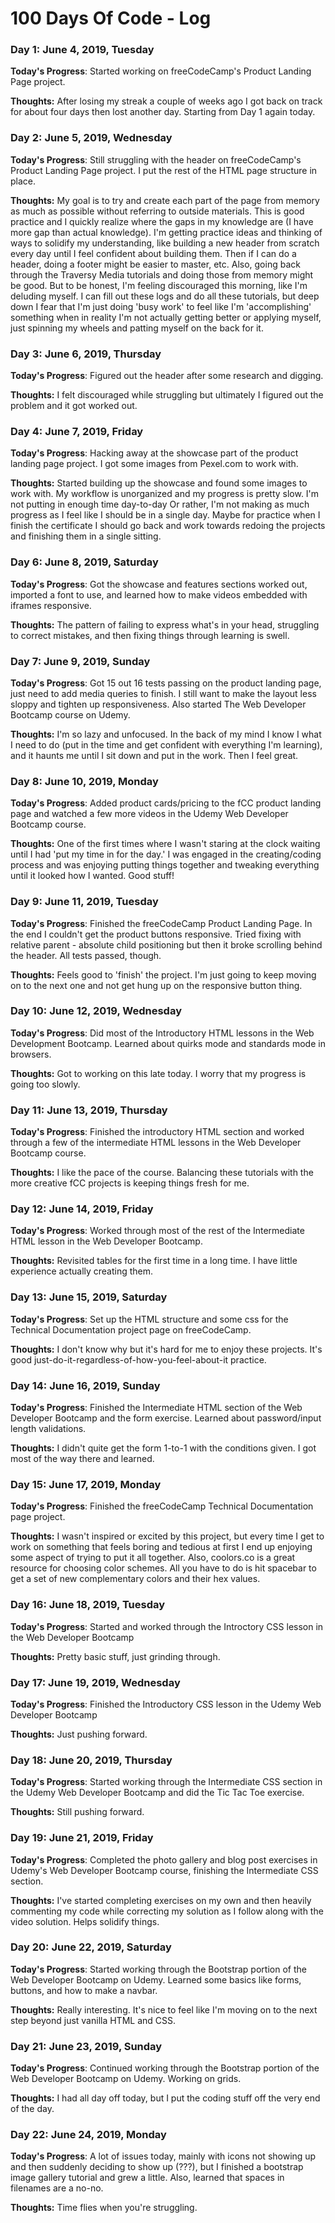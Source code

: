 # 100 Days Of Code - Log

### Day 1: June 4, 2019, Tuesday

**Today's Progress**: Started working on freeCodeCamp's Product Landing Page project.

**Thoughts:** After losing my streak a couple of weeks ago I got back on track for about four days then lost another day. Starting from Day 1 again today.

### Day 2: June 5, 2019, Wednesday

**Today's Progress**: Still struggling with the header on freeCodeCamp's Product Landing Page project. I put the rest of the HTML page structure in place. 

**Thoughts:** My goal is to try and create each part of the page from memory as much as possible without referring to outside materials. This is good practice and I quickly realize where the gaps in my knowledge are (I have more gap than actual knowledge). I'm getting practice ideas and thinking of ways to solidify my understanding, like building a new header from scratch every day until I feel confident about building them. Then if I can do a header, doing a footer might be easier to master, etc. Also, going back through the Traversy Media tutorials and doing those from memory might be good. But to be honest, I'm feeling discouraged this morning, like I'm deluding myself. I can fill out these logs and do all these tutorials, but deep down I fear that I'm just doing 'busy work' to feel like I'm 'accomplishing' something when in reality I'm not actually getting better or applying myself, just spinning my wheels and patting myself on the back for it.

### Day 3: June 6, 2019, Thursday

**Today's Progress**: Figured out the header after some research and digging.

**Thoughts:** I felt discouraged while struggling but ultimately I figured out the problem and it got worked out.

### Day 4: June 7, 2019, Friday

**Today's Progress**: Hacking away at the showcase part of the product landing page project. I got some images from Pexel.com to work with.

**Thoughts:** Started building up the showcase and found some images to work with. My workflow is unorganized and my progress is pretty slow. I'm not putting in enough time day-to-day Or rather, I'm not making as much progress as I feel like I should be in a single day. Maybe for practice when I finish the certificate I should go back and work towards redoing the projects and finishing them in a single sitting.

### Day 6: June 8, 2019, Saturday

**Today's Progress**: Got the showcase and features sections worked out, imported a font to use, and learned how to make videos embedded with iframes responsive.

**Thoughts:** The pattern of failing to express what's in your head, struggling to correct mistakes, and then fixing things through learning is swell. 

### Day 7: June 9, 2019, Sunday

**Today's Progress**: Got 15 out 16 tests passing on the product landing page, just need to add media queries to finish. I still want to make the layout less sloppy and tighten up responsiveness. Also started The Web Developer Bootcamp course on Udemy.

**Thoughts:** I'm so lazy and unfocused. In the back of my mind I know I what I need to do (put in the time and get confident with everything I'm learning), and it haunts me until I sit down and put in the work. Then I feel great.

### Day 8: June 10, 2019, Monday

**Today's Progress**: Added product cards/pricing to the fCC product landing page and watched a few more videos in the Udemy Web Developer Bootcamp course.

**Thoughts:** One of the first times where I wasn't staring at the clock waiting until I had 'put my time in for the day.' I was engaged in the creating/coding process and was enjoying putting things together and tweaking everything until it looked how I wanted. Good stuff!

### Day 9: June 11, 2019, Tuesday

**Today's Progress**: Finished the freeCodeCamp Product Landing Page. In the end I couldn't get the product buttons responsive. Tried fixing with relative parent - absolute child positioning but then it broke scrolling behind the header. All tests passed, though.

**Thoughts:** Feels good to 'finish' the project. I'm just going to keep moving on to the next one and not get hung up on the responsive button thing.

### Day 10: June 12, 2019, Wednesday

**Today's Progress**: Did most of the Introductory HTML lessons in the Web Development Bootcamp. Learned about quirks mode and standards mode in browsers.

**Thoughts:** Got to working on this late today. I worry that my progress is going too slowly.

### Day 11: June 13, 2019, Thursday

**Today's Progress**: Finished the introductory HTML section and worked through a few of the intermediate HTML lessons in the Web Developer Bootcamp course.

**Thoughts:** I like the pace of the course. Balancing these tutorials with the more creative fCC projects is keeping things fresh for me.

### Day 12: June 14, 2019, Friday

**Today's Progress**: Worked through most of the rest of the Intermediate HTML lesson in the Web Developer Bootcamp.

**Thoughts:** Revisited tables for the first time in a long time. I have little experience actually creating them.

### Day 13: June 15, 2019, Saturday

**Today's Progress**: Set up the HTML structure and some css for the Technical Documentation project page on freeCodeCamp.

**Thoughts:** I don't know why but it's hard for me to enjoy these projects. It's good just-do-it-regardless-of-how-you-feel-about-it practice.

### Day 14: June 16, 2019, Sunday

**Today's Progress**: Finished the Intermediate HTML section of the Web Developer Bootcamp and the form exercise. Learned about password/input length validations.

**Thoughts:** I didn't quite get the form 1-to-1 with the conditions given. I got most of the way there and learned.

### Day 15: June 17, 2019, Monday

**Today's Progress**: Finished the freeCodeCamp Technical Documentation page project.

**Thoughts:** I wasn't inspired or excited by this project, but every time I get to work on something that feels boring and tedious at first I end up enjoying some aspect of trying to put it all together. Also, coolors.co is a great resource for choosing color schemes. All you have to do is hit spacebar to get a set of new complementary colors and their hex values.

### Day 16: June 18, 2019, Tuesday

**Today's Progress**: Started and worked through the Introctory CSS lesson in the Web Developer Bootcamp

**Thoughts:** Pretty basic stuff, just grinding through.

### Day 17: June 19, 2019, Wednesday

**Today's Progress**: Finished the Introductory CSS lesson in the Udemy Web Developer Bootcamp

**Thoughts:** Just pushing forward.

### Day 18: June 20, 2019, Thursday

**Today's Progress**: Started working through the Intermediate CSS section in the Udemy Web Developer Bootcamp and did the Tic Tac Toe exercise.

**Thoughts:** Still pushing forward.

### Day 19: June 21, 2019, Friday

**Today's Progress**: Completed the photo gallery and blog post exercises in Udemy's Web Developer Bootcamp course, finishing the Intermediate CSS section.

**Thoughts:** I've started completing exercises on my own and then heavily commenting my code while correcting my solution as I follow along with the video solution. Helps solidify things.

### Day 20: June 22, 2019, Saturday

**Today's Progress**: Started working through the Bootstrap portion of the Web Developer Bootcamp on Udemy. Learned some basics like forms, buttons, and how to make a navbar.

**Thoughts:** Really interesting. It's nice to feel like I'm moving on to the next step beyond just vanilla HTML and CSS.

### Day 21: June 23, 2019, Sunday

**Today's Progress**: Continued working through the Bootstrap portion of the Web Developer Bootcamp on Udemy. Working on grids.

**Thoughts:** I had all day off today, but I put the coding stuff off the very end of the day.

### Day 22: June 24, 2019, Monday

**Today's Progress**: A lot of issues today, mainly with icons not showing up and then suddenly deciding to show up (???), but I finished a bootstrap image gallery tutorial and grew a little. Also, learned that spaces in filenames are a no-no.

**Thoughts:** Time flies when you're struggling.